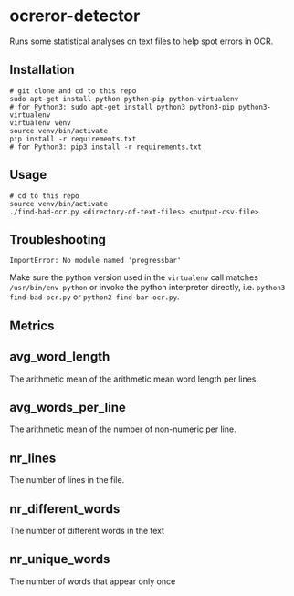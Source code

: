 ocreror-detector
================

Runs some statistical analyses on text files to help spot errors in OCR.


Installation
------------

```
# git clone and cd to this repo
sudo apt-get install python python-pip python-virtualenv
# for Python3: sudo apt-get install python3 python3-pip python3-virtualenv
virtualenv venv
source venv/bin/activate
pip install -r requirements.txt
# for Python3: pip3 install -r requirements.txt
```

Usage
-----

```
# cd to this repo
source venv/bin/activate
./find-bad-ocr.py <directory-of-text-files> <output-csv-file>
```

Troubleshooting
---------------

`ImportError: No module named 'progressbar'`

Make sure the python version used in the `virtualenv` call matches
`/usr/bin/env python` or invoke the python interpreter directly, i.e.
`python3 find-bad-ocr.py` or `python2 find-bar-ocr.py`.

Metrics
-------

## avg_word_length

The arithmetic mean of the arithmetic mean word length per lines.

## avg_words_per_line

The arithmetic mean of the number of non-numeric per line.

## nr_lines

The number of lines in the file.

## nr_different_words

The number of different words in the text

## nr_unique_words

The number of words that appear only once
